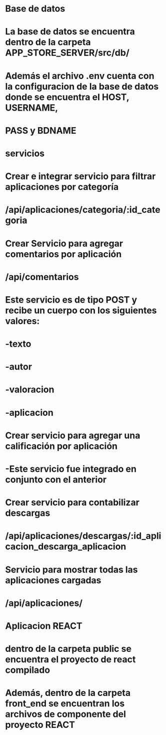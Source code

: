 # Base de datos
# La base de datos se encuentra dentro de la carpeta APP_STORE_SERVER/src/db/
# Además el archivo .env cuenta con la configuracion de la base de datos donde se encuentra el HOST, USERNAME,
# PASS y BDNAME
#
# servicios
# Crear e integrar servicio para filtrar aplicaciones por categoría
# /api/aplicaciones/categoria/:id_categoria
#
# Crear Servicio para agregar comentarios por aplicación
# /api/comentarios
# Este servicio es de tipo POST y recibe un cuerpo con los siguientes valores:
# -texto
# -autor
# -valoracion
# -aplicacion
# 
# Crear servicio para agregar una calificación por aplicación
# -Este servicio fue integrado en conjunto con el anterior
# 
# Crear servicio para contabilizar descargas
# /api/aplicaciones/descargas/:id_aplicacion_descarga_aplicacion
# 
# Servicio para mostrar todas las aplicaciones cargadas
# /api/aplicaciones/
#
# Aplicacion REACT
# dentro de la carpeta public se encuentra el proyecto de react compilado
# Además, dentro de la carpeta front_end se encuentran los archivos de componente del proyecto REACT